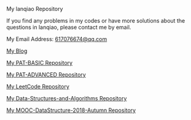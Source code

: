 My lanqiao Repository

If you find any problems in my codes or have more solutions about the questions in lanqiao, please contact me by email.

My Email Address: 617076674@qq.com

[My Blog](https://blog.csdn.net/qq_41231926)

[My PAT-BASIC Repository](https://github.com/617076674/PAT-BASIC)

[My PAT-ADVANCED Repository](https://github.com/617076674/PAT-ADVANCED)

[My LeetCode Repository](https://github.com/617076674/LeetCode)

[My Data-Structures-and-Algorithms Repository](https://github.com/617076674/Data-Structures-and-Algorithms)

[My MOOC-DataStructure-2018-Autumn Repository](https://github.com/617076674/MOOC-DataStructure-2018-Autumn)

